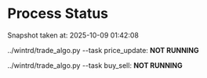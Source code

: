 # Process Status

Snapshot taken at: 2025-10-09 01:42:08

../wintrd/trade_algo.py --task price_update: **NOT RUNNING**

../wintrd/trade_algo.py --task buy_sell: **NOT RUNNING**

